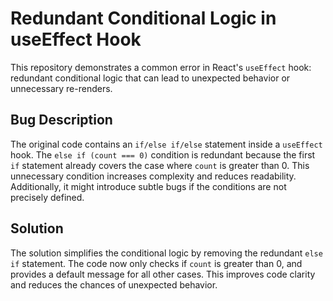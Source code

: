 # Redundant Conditional Logic in useEffect Hook

This repository demonstrates a common error in React's `useEffect` hook: redundant conditional logic that can lead to unexpected behavior or unnecessary re-renders.

## Bug Description
The original code contains an `if/else if/else` statement inside a `useEffect` hook.  The `else if (count === 0)` condition is redundant because the first `if` statement already covers the case where `count` is greater than 0. This unnecessary condition increases complexity and reduces readability.  Additionally, it might introduce subtle bugs if the conditions are not precisely defined.

## Solution
The solution simplifies the conditional logic by removing the redundant `else if` statement.  The code now only checks if `count` is greater than 0, and provides a default message for all other cases. This improves code clarity and reduces the chances of unexpected behavior.
